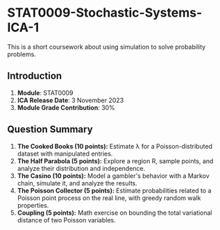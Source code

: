 # STAT0009-Stochastic-Systems-ICA-1

This is a short coursework about using simulation to solve probability problems.

## Introduction
1. **Module**: STAT0009
2. **ICA Release Date**: 3 November 2023
3. **Module Grade Contribution**: 30%

## Question Summary
1. **The Cooked Books (10 points):** Estimate λ for a Poisson-distributed dataset with manipulated entries.
2. **The Half Parabola (5 points):** Explore a region R, sample points, and analyze their distribution and independence.
3. **The Casino (10 points):** Model a gambler's behavior with a Markov chain, simulate it, and analyze the results.
4. **The Poisson Collector (5 points):** Estimate probabilities related to a Poisson point process on the real line, with greedy random walk properties.
5. **Coupling (5 points):** Math exercise on bounding the total variational distance of two Poisson variables.

